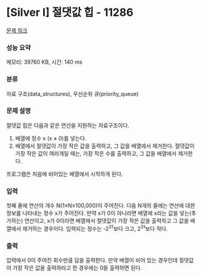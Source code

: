 # [Silver I] 절댓값 힙 - 11286 

[문제 링크](https://www.acmicpc.net/problem/11286) 

### 성능 요약

메모리: 39760 KB, 시간: 140 ms

### 분류

자료 구조(data_structures), 우선순위 큐(priority_queue)

### 문제 설명

<p style="user-select: auto;">절댓값 힙은 다음과 같은 연산을 지원하는 자료구조이다.</p>

<ol style="user-select: auto;">
	<li style="user-select: auto;">배열에 정수 x (x ≠ 0)를 넣는다.</li>
	<li style="user-select: auto;">배열에서 절댓값이 가장 작은 값을 출력하고, 그 값을 배열에서 제거한다. 절댓값이 가장 작은 값이 여러개일 때는, 가장 작은 수를 출력하고, 그 값을 배열에서 제거한다.</li>
</ol>

<p style="user-select: auto;">프로그램은 처음에 비어있는 배열에서 시작하게 된다.</p>

### 입력 

 <p style="user-select: auto;">첫째 줄에 연산의 개수 N(1≤N≤100,000)이 주어진다. 다음 N개의 줄에는 연산에 대한 정보를 나타내는 정수 x가 주어진다. 만약 x가 0이 아니라면 배열에 x라는 값을 넣는(추가하는) 연산이고, x가 0이라면 배열에서 절댓값이 가장 작은 값을 출력하고 그 값을 배열에서 제거하는 경우이다. 입력되는 정수는 -2<sup style="user-select: auto;">31</sup>보다 크고, 2<sup style="user-select: auto;">31</sup>보다 작다.</p>

### 출력 

 <p style="user-select: auto;">입력에서 0이 주어진 회수만큼 답을 출력한다. 만약 배열이 비어 있는 경우인데 절댓값이 가장 작은 값을 출력하라고 한 경우에는 0을 출력하면 된다.</p>

